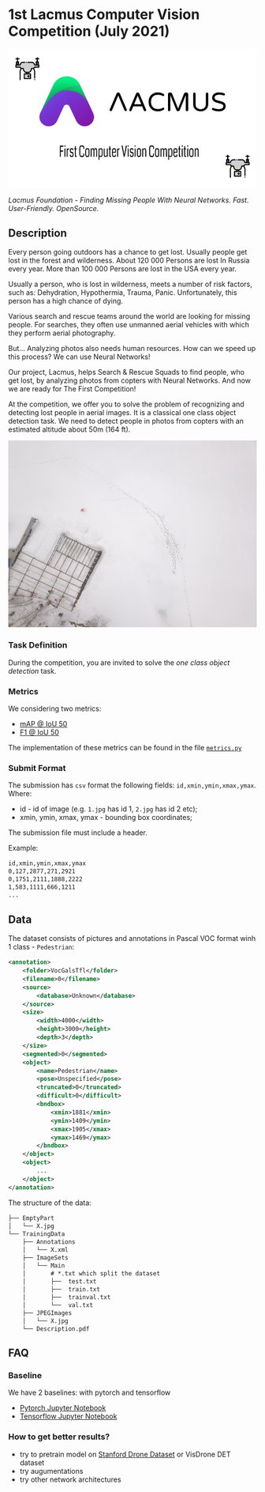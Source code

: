 # 1st Lacmus Computer Vision Competition (July 2021)

![logo](images/logo.png)

*Lacmus Foundation - Finding Missing People With Neural Networks. Fast. User-Friendly. OpenSource.*

## Description

Every person going outdoors has a chance to get lost. Usually people get lost in the forest and wilderness. About 120 000 Persons are lost In Russia every year. More than 100 000 Persons are lost in the USA every year.

Usually a person, who is lost in wilderness, meets a number of risk factors, such as: Dehydration, Hypothermia, Trauma, Panic. Unfortunately, this person has a high chance of dying. 

Various search and rescue teams around the world are looking for missing people. For searches, they often use unmanned aerial vehicles with which they perform aerial photography.

But... Analyzing photos also needs human resources. How can we speed up this process? We can use Neural Networks!

Our project, Lacmus, helps Search & Rescue Squads to find people, who get lost, by analyzing photos from copters with Neural Networks. And now we are ready for The First Competition!

At the competition, we offer you to solve the problem of recognizing and detecting lost people in aerial images. It is a classical one class object detection task. We need to detect people in photos from copters with an estimated altitude about 50m (164 ft).

![data-example](images/data-example.jpg)

### Task Definition
During the competition, you are invited to solve the *one class object detection* task. 

### Metrics
We considering two metrics:
- [mAP @ IoU 50](https://jonathan-hui.medium.com/map-mean-average-precision-for-object-detection-45c121a31173)
- [F1 @ IoU 50](https://en.wikipedia.org/wiki/F-score)

The implementation of these metrics can be found in the file [`metrics.py`](metrics/metrics.py)

### Submit Format
The submission has `csv` format the following fields: `id,xmin,ymin,xmax,ymax`. Where:

- id - id of image (e.g. `1.jpg` has id 1, `2.jpg` has id 2 etc);
- xmin, ymin, xmax, ymax - bounding box coordinates;

The submission file must include a header.

Example:

```csv
id,xmin,ymin,xmax,ymax
0,127,2877,271,2921
0,1751,2111,1888,2222
1,583,1111,666,1211
...
```

## Data
The dataset consists of pictures and annotations in Pascal VOC format winh 1 class - `Pedestrian`:

```xml
<annotation>
    <folder>VocGalsTfl</folder>
    <filename>0</filename>
    <source>
        <database>Unknown</database>
    </source>
    <size>
        <width>4000</width>
        <height>3000</height>
        <depth>3</depth>
    </size>
    <segmented>0</segmented>
    <object>
        <name>Pedestrian</name>
        <pose>Unspecified</pose>
        <truncated>0</truncated>
        <difficult>0</difficult>
        <bndbox>
            <xmin>1881</xmin>
            <ymin>1409</ymin>
            <xmax>1905</xmax>
            <ymax>1469</ymax>
        </bndbox>
    </object>
    <object>
        ...
    </object>
</annotation> 
```

The structure of the data:
```
├── EmptyPart
│   └── X.jpg
└── TrainingData
    ├── Annotations
    │   └── X.xml
    ├── ImageSets
    │   └── Main 
    │       # *.txt which split the dataset
    │       ├──  test.txt
    │       ├──  train.txt
    │       ├──  trainval.txt
    │       └──  val.txt
    ├── JPEGImages
    │   └── X.jpg
    └── Description.pdf
```

## FAQ

### Baseline

We have 2 baselines: with pytorch and tensorflow

- [Pytorch Jupyter Notebook](pytorch_baseline/pytorch_baseline.ipynb)
- [Tensorflow Jupyter Notebook](tf_baseline/tf_baseline.ipynb)

### How to get better results?
- try to pretrain model on [Stanford Drone Dataset](https://cvgl.stanford.edu/projects/uav_data/) or VisDrone DET dataset
- try augumentations
- try other network architectures

